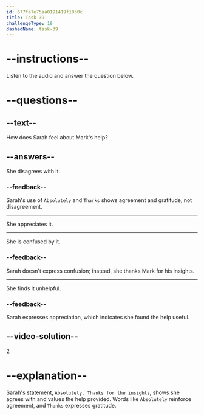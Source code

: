 ```yaml
---
id: 677fa7e75aa0191419f18b0c
title: Task 39
challengeType: 19
dashedName: task-39
---
```


<!-- (audio) Sarah: Absolutely. Thanks for the insights, Mark. -->

# --instructions--

Listen to the audio and answer the question below.

# --questions--

## --text--

How does Sarah feel about Mark's help?

## --answers--

She disagrees with it.

### --feedback--

Sarah's use of `Absolutely` and `Thanks` shows agreement and gratitude, not disagreement.

---

She appreciates it.

---

She is confused by it.

### --feedback--

Sarah doesn't express confusion; instead, she thanks Mark for his insights.

---

She finds it unhelpful.

### --feedback--

Sarah expresses appreciation, which indicates she found the help useful.

## --video-solution--

2

# --explanation--

Sarah's statement, `Absolutely. Thanks for the insights`, shows she agrees with and values the help provided. Words like `Absolutely` reinforce agreement, and `Thanks` expresses gratitude.
